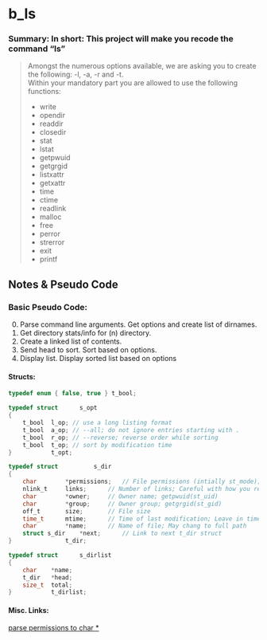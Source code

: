 # b_ls
### Summary: In short: This project will make you recode the command “ls”

>Amongst the numerous options available, we are asking you to create the
following: -l, -a, -r and -t.  
>Within your mandatory part you are allowed to use the following functions:
>* write
>* opendir
>* readdir
>* closedir
>* stat
>* lstat
>* getpwuid
>* getgrgid
>* listxattr
>* getxattr
>* time
>* ctime
>* readlink
>* malloc
>* free
>* perror
>* strerror
>* exit
>* printf

## Notes & Pseudo Code  

### Basic Pseudo Code:  
0. Parse command line arguments. Get options and create list of dirnames.
1. Get directory stats/info for (n) directory.
2. Create a linked list of contents.
3. Send head to sort. Sort based on options.
4. Display list. Display sorted list based on options  
  
  
#### Structs:
```h
typedef enum { false, true } t_bool;

typedef struct		s_opt
{
	t_bool	l_op; // use a long listing format
	t_bool	a_op; // --all; do not ignore entries starting with .
	t_bool	r_op; // --reverse; reverse order while sorting
	t_bool	t_op; // sort by modification time
}			t_opt;

typedef struct 			s_dir
{
	char 		*permissions;	// File permissions (intially st_mode); 
	nlink_t 	links;		// Number of links; Careful with how you read symlinks
	char 		*owner;		// Owner name; getpwuid(st_uid)
	char 		*group;		// Owner group; getgrgid(st_gid)
	off_t 		size;		// File size
	time_t 		mtime;		// Time of last modification; Leave in time_t for sort
	char 		*name;		// Name of file; May chang to full path
	struct s_dir	*next;		// Link to next t_dir struct
}				t_dir;

typedef struct		s_dirlist
{
	char	*name;
	t_dir	*head;
	size_t	total;
} 			t_dirlist;
```
  
#### Misc. Links:
[parse permissions to char  *](http://codewiki.wikidot.com/c:system-calls:stat)
